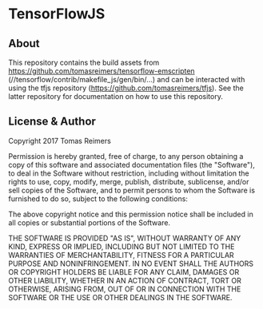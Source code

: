 # TensorFlowJS

## About 

This repository contains the build assets from https://github.com/tomasreimers/tensorflow-emscripten (//tensorflow/contrib/makefile_js/gen/bin/...) and can be interacted with using the tfjs repository (https://github.com/tomasreimers/tfjs). See the latter repository for documentation on how to use this repository. 

## License & Author

Copyright 2017 Tomas Reimers

Permission is hereby granted, free of charge, to any person obtaining a copy of this software and associated documentation files (the "Software"), to deal in the Software without restriction, including without limitation the rights to use, copy, modify, merge, publish, distribute, sublicense, and/or sell copies of the Software, and to permit persons to whom the Software is furnished to do so, subject to the following conditions:

The above copyright notice and this permission notice shall be included in all copies or substantial portions of the Software.

THE SOFTWARE IS PROVIDED "AS IS", WITHOUT WARRANTY OF ANY KIND, EXPRESS OR IMPLIED, INCLUDING BUT NOT LIMITED TO THE WARRANTIES OF MERCHANTABILITY, FITNESS FOR A PARTICULAR PURPOSE AND NONINFRINGEMENT. IN NO EVENT SHALL THE AUTHORS OR COPYRIGHT HOLDERS BE LIABLE FOR ANY CLAIM, DAMAGES OR OTHER LIABILITY, WHETHER IN AN ACTION OF CONTRACT, TORT OR OTHERWISE, ARISING FROM, OUT OF OR IN CONNECTION WITH THE SOFTWARE OR THE USE OR OTHER DEALINGS IN THE SOFTWARE.
